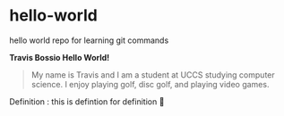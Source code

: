 # hello-world
hello world repo for learning git commands

**Travis Bossio Hello World!**
>My name is Travis and I am a student at UCCS studying computer science.
>I enjoy playing golf, disc golf, and playing video games.

Definition
  : this is defintion for definition 🤔
